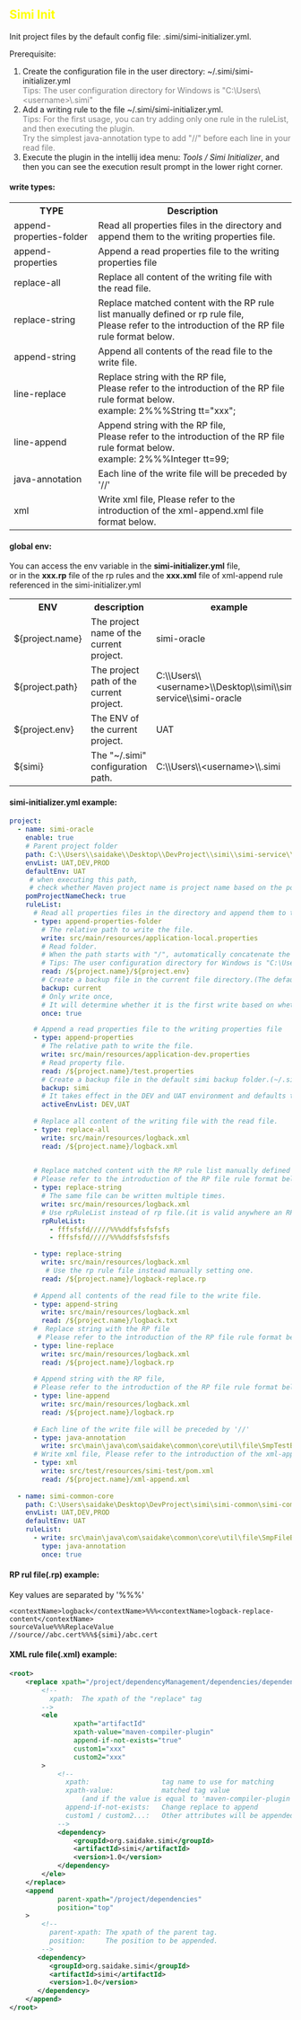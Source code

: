 ## <font color="yellow">Simi Init</font>
Init project files by the default config file: .simi/simi-initializer.yml.<br/>

Prerequisite:<br/>
1. Create the configuration file in the user directory: ~/.simi/simi-initializer.yml<br/>
<font color="gray">Tips: The user configuration directory for Windows is "C:\\Users\\\<username>\\\.simi"</font><br/>
2. Add a writing rule to the file ~/.simi/simi-initializer.yml.<br/>
   <font color="gray">Tips: For the first usage, you can try adding only one rule in the ruleList, and then executing the plugin.</font><br/>
   <font color="gray">Try the simplest java-annotation type to add "//" before each line in your read file.</font><br/>
3. Execute the plugin in the intellij idea menu: <em>Tools / Simi Initializer</em>, and then you can see the execution result prompt in the lower right corner. 
#### write types:
<table>
    <tr>
        <th>TYPE</th>
        <th>Description</th>
    </tr>
    <tr>
        <td>append-properties-folder </td>   
        <td>Read all properties files in the directory and append them to the writing properties file.</td>
    </tr>
    <tr>
        <td>append-properties</td>   
        <td>Append a read properties file to the writing properties file</td>
    </tr>
    <tr>
        <td>replace-all</td>   
        <td>Replace all content of the writing file with the read file.</td>
    </tr>
    <tr>
        <td>replace-string</td>
        <td>
            Replace matched content with the RP rule list manually defined or rp rule file, <br/>
            Please refer to the introduction of the RP file rule format below.
        </td>
    </tr>
    <tr>
        <td>append-string</td>
        <td>Append all contents of the read file to the write file.</td>
    </tr>
    <tr>
        <td>line-replace</td>
        <td>
            Replace string with the RP file,  <br/>
            Please refer to the introduction of the RP file rule format below. <br/>
            example: 2%%%String tt="xxx";
        </td>
    </tr>
    <tr>
        <td>line-append</td>
        <td>
            Append string with the RP file,  <br/>
            Please refer to the introduction of the RP file rule format below. <br/>
            example: 2%%%Integer tt=99;
        </td>
    </tr>
    <tr>
        <td>java-annotation</td>
        <td>Each line of the write file will be preceded by '//'</td>
    </tr>
    <tr>
        <td>xml</td>
        <td>Write xml file, Please refer to the introduction of the xml-append.xml file format below.</td>
    </tr>
</table>

#### global env:
You can access the env variable in the <strong>simi-initializer.yml</strong> file,<br/> 
or in the <strong>xxx.rp</strong> file of the rp rules and the <strong>xxx.xml</strong> file of xml-append rule referenced in the simi-initializer.yml<br/>
<table>
    <tr>
        <th>ENV</th>
        <th>description</th>
        <th>example</th>
    </tr>
    <tr>
        <td>${project.name}</td>   
        <td>The project name of the current project.</td>
        <td>simi-oracle</td>
    </tr>
    <tr>
        <td>${project.path}</td>   
        <td>The project path of the current project.</td>
        <td>C:\\Users\\&lt;username&gt;\\Desktop\\simi\\simi-service\\simi-oracle</td>
    </tr>
    <tr>
        <td>${project.env} </td>   
        <td>The ENV of the current project.</td>
        <td>UAT</td>
    </tr>
    <tr>
        <td>${simi}         </td>
        <td>The "~/.simi" configuration path.</td>
        <td>C:\\Users\\&lt;username&gt;\\.simi</td>
    </tr>
</table>

#### simi-initializer.yml example:
```yaml
project:
  - name: simi-oracle
    enable: true
    # Parent project folder
    path: C:\\Users\\saidake\\Desktop\\DevProject\\simi\\simi-service\\simi-oracle   
    envList: UAT,DEV,PROD
    defaultEnv: UAT
     # when executing this path, 
     # check whether Maven project name is project name based on the pom file (Optional).
    pomProjectNameCheck: true        
    ruleList:
      # Read all properties files in the directory and append them to the writing properties file.  
      - type: append-properties-folder
        # The relative path to write the file.
        write: src/main/resources/application-local.properties
        # Read folder.
        # When the path starts with "/", automatically concatenate the configuration path "~/.simi"
        # Tips: The user configuration directory for Windows is "C:\Users\<username>\.simi"
        read: /${project.name}/${project.env}                     
        # Create a backup file in the current file directory.(The default backup value is "current")
        backup: current
        # Only write once, 
        # It will determine whether it is the first write based on whether the backup file exists.
        once: true        

      # Append a read properties file to the writing properties file 
      - type: append-properties
        # The relative path to write the file.
        write: src/main/resources/application-dev.properties
        # Read property file.
        read: /${project.name}/test.properties                   
        # Create a backup file in the default simi backup folder.(~/.simi/AAAbackup)   
        backup: simi
        # It takes effect in the DEV and UAT environment and defaults to all environments.
        activeEnvList: DEV,UAT             
        
      # Replace all content of the writing file with the read file.
      - type: replace-all 
        write: src/main/resources/logback.xml
        read: /${project.name}/logback.xml
                                                

      # Replace matched content with the RP rule list manually defined or rp rule file, 
      # Please refer to the introduction of the RP file rule format below.
      - type: replace-string
        # The same file can be written multiple times.
        write: src/main/resources/logback.xml
        # Use rpRuleList instead of rp file.(it is valid anywhere an RP file is used)
        rpRuleList:                                 
          - fffsfsfd/////%%%ddfsfsfsfsfs
          - fffsfsfd/////%%%ddfsfsfsfsfs

      - type: replace-string
        write: src/main/resources/logback.xml
         # Use the rp rule file instead manually setting one.
        read: /${project.name}/logback-replace.rp   
        
      # Append all contents of the read file to the write file.
      - type: append-string  
        write: src/main/resources/logback.xml
        read: /${project.name}/logback.txt
      #  Replace string with the RP file
       # Please refer to the introduction of the RP file rule format below.
      - type: line-replace
        write: src/main/resources/logback.xml
        read: /${project.name}/logback.rp
                                                
      # Append string with the RP file, 
      # Please refer to the introduction of the RP file rule format below.
      - type: line-append
        write: src/main/resources/logback.xml
        read: /${project.name}/logback.rp
                                                 
      # Each line of the write file will be preceded by '//'
      - type: java-annotation
        write: src\main\java\com\saidake\common\core\util\file\SmpTestBackupUtils.java
      # Write xml file, Please refer to the introduction of the xml-append.xml file format below.
      - type: xml  
        write: src/test/resources/simi-test/pom.xml
        read: /${project.name}/xml-append.xml
                                                       
  - name: simi-common-core
    path: C:\Users\saidake\Desktop\DevProject\simi\simi-common\simi-common-core
    envList: UAT,DEV,PROD
    defaultEnv: UAT
    ruleList:
      - write: src\main\java\com\saidake\common\core\util\file\SmpFileBackupUtils.java
        type: java-annotation
        once: true
```

#### RP rul file(.rp) example: 
Key values are separated by '%%%'<br/>
```text
<contextName>logback</contextName>%%%<contextName>logback-replace-content</contextName>
sourceValue%%%ReplaceValue
//source//abc.cert%%%${simi}/abc.cert
```

#### XML rule file(.xml) example: 
```xml
<root>
    <replace xpath="/project/dependencyManagement/dependencies/dependency">    
        <!-- 
          xpath:  The xpath of the "replace" tag
        -->
        <ele 
                xpath="artifactId" 
                xpath-value="maven-compiler-plugin" 
                append-if-not-exists="true" 
                custom1="xxx"  
                custom2="xxx" 
        > 
            <!-- 
              xpath:                  tag name to use for matching 
              xpath-value:            matched tag value 
                  (and if the value is equal to 'maven-compiler-plugin', replace whole dependency tag.)
              append-if-not-exists:   Change replace to append
              custom1 / custom2...:   Other attributes will be appended to the tag matching the xpath of the "replace" tag
            -->
            <dependency>
                <groupId>org.saidake.simi</groupId>
                <artifactId>simi</artifactId>
                <version>1.0</version>
            </dependency>
        </ele>
    </replace>
    <append 
            parent-xpath="/project/dependencies" 
            position="top"
    >   
        <!-- 
          parent-xpath: The xpath of the parent tag.
          position:     The position to be appended.
        -->
       <dependency>
          <groupId>org.saidake.simi</groupId>
          <artifactId>simi</artifactId>
          <version>1.0</version>
       </dependency>
    </append>
</root>
```